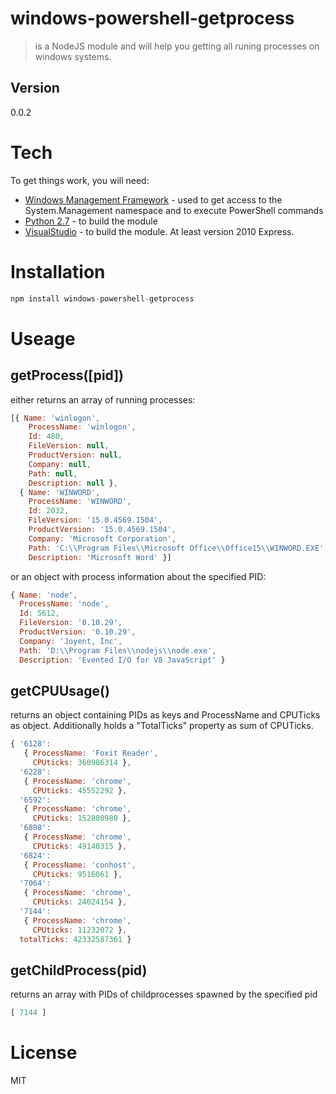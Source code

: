 windows-powershell-getprocess
=========


> is a NodeJS module and will help you getting all  runing processes on windows systems.

Version
----

0.0.2

Tech
====

To get things work, you will need:

* [Windows Management Framework] - used to get access to the System.Management namespace and to execute PowerShell commands
* [Python 2.7] - to build the module
* [VisualStudio] - to build the module. At least version 2010 Express.


Installation
====

```javascript
npm install windows-powershell-getprocess
```


Useage
=====


getProcess([pid])
-----

either
returns an array of running processes:
```javascript
[{ Name: 'winlogon',
    ProcessName: 'winlogon',
    Id: 480,
    FileVersion: null,
    ProductVersion: null,
    Company: null,
    Path: null,
    Description: null },
  { Name: 'WINWORD',
    ProcessName: 'WINWORD',
    Id: 2032,
    FileVersion: '15.0.4569.1504',
    ProductVersion: '15.0.4569.1504',
    Company: 'Microsoft Corporation',
    Path: 'C:\\Program Files\\Microsoft Office\\Office15\\WINWORD.EXE',
    Description: 'Microsoft Word' }]
```
or an object with process information about the specified PID:
```javascript
{ Name: 'node',
  ProcessName: 'node',
  Id: 5612,
  FileVersion: '0.10.29',
  ProductVersion: '0.10.29',
  Company: 'Joyent, Inc',
  Path: 'D:\\Program Files\\nodejs\\node.exe',
  Description: 'Evented I/O for V8 JavaScript' }
```

getCPUUsage()
-----

returns an object containing PIDs as keys and ProcessName and CPUTicks as object.
Additionally holds a "TotalTicks" property as sum of CPUTicks.

```javascript
{ '6128':
   { ProcessName: 'Foxit Reader',
     CPUticks: 360986314 },
  '6228':
   { ProcessName: 'chrome',
     CPUticks: 45552292 },
  '6592':
   { ProcessName: 'chrome',
     CPUticks: 152880980 },
  '6808':
   { ProcessName: 'chrome',
     CPUticks: 49140315 },
  '6824':
   { ProcessName: 'conhost',
     CPUticks: 9516061 },
  '7064':
   { ProcessName: 'chrome',
     CPUticks: 24024154 },
  '7144':
   { ProcessName: 'chrome',
     CPUticks: 11232072 },
  totalTicks: 42332587361 }
```

getChildProcess(pid)
-----

returns an array with PIDs of childprocesses spawned by the specified pid
```javascript
[ 7144 ]
```

License
====

MIT

[Windows Management Framework]:http://www.microsoft.com/de-de/download/details.aspx?id=40855
[Python 2.7]:https://www.python.org/download/releases/2.7.6/
[VisualStudio]:http://www.microsoft.com/visualstudio/eng/downloads#d-2010-express